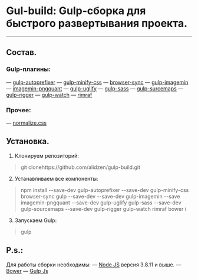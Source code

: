 # Gul-build: Gulp-сборка для быстрого развертывания проекта.
***
## Состав.
### Gulp-плагины:
&mdash; [gulp-autoprefixer](https://www.npmjs.com/package/gulp-autoprefixer)
&mdash; [gulp-minify-css](https://www.npmjs.com/package/gulp-minify-css)
&mdash; [browser-sync](https://www.npmjs.com/package/browser-sync)
&mdash; [gulp-imagemin](https://www.npmjs.com/package/gulp-imagemin)
&mdash; [imagemin-pngquant](https://www.npmjs.com/package/imagemin-pngquant)
&mdash; [gulp-uglify](https://www.npmjs.com/package/gulp-uglify)
&mdash; [gulp-sass](https://www.npmjs.com/package/gulp-sass)
&mdash; [gulp-surcemaps](https://www.npmjs.com/package/gulp-sourcemaps)
&mdash; [gulp-rigger](https://www.npmjs.com/package/gulp-rigger)
&mdash; [gulp-watch](https://www.npmjs.com/package/gulp-watch)
&mdash; [rimraf](https://www.npmjs.com/package/rimraf)
### Прочее:
&mdash; [normalize.css](https://github.com/necolas/normalize.css)

## Установка.
1. Клонируем репозиторий:
> git clonehttps://github.com/alidzen/gulp-build.git
2. Устанавливаем все компоненты:
> npm install --save-dev gulp-autoprefixer --save-dev gulp-minify-css browser-sync gulp --save-dev --save-dev gulp-imagemin --save imagemin-pngquant --save-dev gulp-uglify gulp-sass --save-dev gulp-sourcemaps --save-dev gulp-rigger gulp-watch rimraf 
> bower i
3. Запускаем Gulp:
> gulp

## P.s.: 
Для работы сборки необходимы: 
&mdash; [Node JS](http://nodejs.org/) версия 3.8.11 и выше.
&mdash; [Bower](http://bower.io/)
&mdash; [Gulp Js](http://gulpjs.com/)



